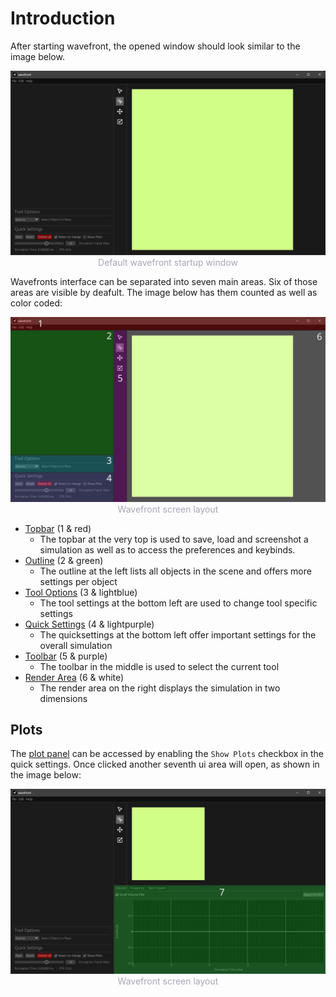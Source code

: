 # Introduction

After starting wavefront, the opened window should look similar to the image below.

<p style="margin-bottom: 0px">
    <img src="images/wavefront-windowed.png" alt="Wavefront Window" />
    <div style="width: 100%; text-align: center; color: #a6a7b8; font-size: 14px;">
        Default wavefront startup window
    </div>
</p>

Wavefronts interface can be separated into seven main areas. Six of those areas are visible by deafult. The image below has them counted as well as color coded:

<p style="margin-bottom: 0px">
    <img src="images/wavefront-windowed-color.png" alt="Wavefront Window Color" />
    <div style="width: 100%; text-align: center; color: #a6a7b8; font-size: 14px;">
        Wavefront screen layout
    </div>
</p>

- [Topbar](./topbar.md) (1 & red)
  - The topbar at the very top is used to save, load and screenshot a simulation as well as to access the preferences and keybinds.
- [Outline](./outline.md) (2 & green)
  - The outline at the left lists all objects in the scene and offers more settings per object
- [Tool Options](./tool_options.md) (3 & lightblue)
  - The tool settings at the bottom left are used to change tool specific settings
- [Quick Settings](./quick_settings.md) (4 & lightpurple)
  - The quicksettings at the bottom left offer important settings for the overall simulation
- [Toolbar](./toolbar.md) (5 & purple)
  - The toolbar in the middle is used to select the current tool
- [Render Area](./render_area.md) (6 & white)
  - The render area on the right displays the simulation in two dimensions

## Plots

The [plot panel](../plots/volume.md) can be accessed by enabling the `Show Plots` checkbox in the quick settings. Once clicked another seventh ui area will open, as shown in the image below:

<p style="margin-bottom: 0px">
    <img src="images/wavefront-windowed-plots-color.png" alt="Wavefront Window Plots Color" />
    <div style="width: 100%; text-align: center; color: #a6a7b8; font-size: 14px;">
        Wavefront screen layout
    </div>
</p>
